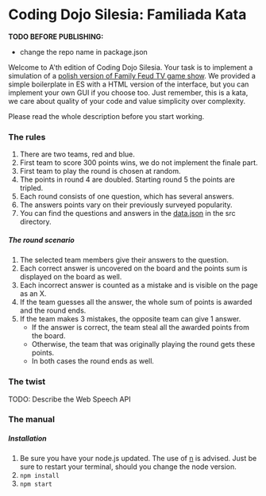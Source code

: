 Coding Dojo Silesia: Familiada Kata
===================================

**TODO BEFORE PUBLISHING:**
* change the repo name in package.json

Welcome to A'th edition of Coding Dojo Silesia. Your task is to implement a simulation
of a [polish version of Family Feud TV game show](https://en.wikipedia.org/wiki/Familiada).
We provided a simple boilerplate in ES with a HTML version of the interface, but you
can implement your own GUI if you choose too. Just remember, this is a kata, we care about
quality of your code and value simplicity over complexity.

Please read the whole description before you start working.

### The rules
1. There are two teams, red and blue.
1. First team to score 300 points wins, we do not implement the finale part.
1. First team to play the round is chosen at random.
1. The points in round 4 are doubled. Starting round 5 the points are tripled.
1. Each round consists of one question, which has several answers.
1. The answers points vary on their previously surveyed popularity.
1. You can find the questions and answers in the [data.json](src/data.json) in the src 
   directory.

##### The round scenario
1. The selected team members give their answers to the question.
1. Each correct answer is uncovered on the board and the points sum is displayed on the
   board as well.
1. Each incorrect answer is counted as a mistake and is visible on the page as an X.
1. If the team guesses all the answer, the whole sum of points is awarded and the round
   ends.
1. If the team makes 3 mistakes, the opposite team can give 1 answer.
   * If the answer is correct, the team steal all the awarded points from the board.
   * Otherwise, the team that was originally playing the round gets these points.
   * In both cases the round ends as well.

### The twist
TODO: Describe the Web Speech API

### The manual
##### Installation
1. Be sure you have your node.js updated. The use of [n](https://github.com/tj/n) 
   is advised. Just be sure to restart your terminal, should you change the node version.
1. `npm install`
1. `npm start`

